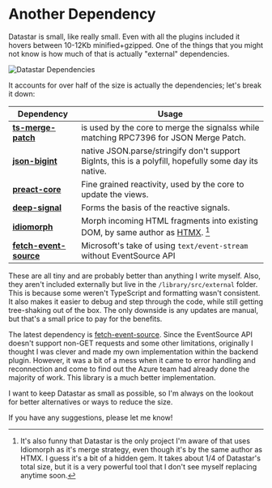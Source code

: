 # Another Dependency

Datastar is small, like really small. Even with all the plugins included it hovers between 10-12Kb minified+gzipped. One of the things that you might not know is how much of that is actually "external" dependencies.

![Datastar Dependencies](/static/images/essays/datastar_dependencies.png)

It accounts for over half of the size is actually the dependencies; let's break it down:

| Dependency                                                            | Usage                                                                                                 |
| --------------------------------------------------------------------- | ----------------------------------------------------------------------------------------------------- |
| **[ts-merge-patch](https://github.com/riagominota/ts-merge-patch)**   | is used by the core to merge the signalss while matching RPC7396 for JSON Merge Patch.                  |
| **[json-bigint](https://github.com/Ivan-Korolenko/json-with-bigint)** | native JSON.parse/stringify don't support BigInts, this is a polyfill, hopefully some day its native. |
| **[preact-core](https://github.com/preactjs/signals)**                | Fine grained reactivity, used by the core to update the views.                                        |
| **[deep-signal](https://github.com/EthanStandel/deepsignal)**         | Forms the basis of the reactive signals.                                                                |
| **[idiomorph](https://github.com/bigskysoftware/idiomorph)**          | Morph incoming HTML fragments into existing DOM, by same author as [HTMX](https://htmx.org/). [^1]    |
| **[fetch-event-source](https://github.com/Azure/fetch-event-source)** | Microsoft's take of using `text/event-stream` without EventSource API                                 |

These are all tiny and are probably better than anything I write myself. Also, they aren't included externally but live in the `/library/src/external` folder. This is because some weren't TypeScript and formatting wasn't consistent. It also makes it easier to debug and step through the code, while still getting tree-shaking out of the box. The only downside is any updates are manual, but that's a small price to pay for the benefits.

The latest dependency is [fetch-event-source](https://github.com/Azure/fetch-event-source). Since the EventSource API doesn't support non-GET requests and some other limitations, originally I thought I was clever and made my own implementation within the backend plugin. However, it was a bit of a mess when it came to error handling and reconnection and come to find out the Azure team had already done the majority of work. This library is a much better implementation.

I want to keep Datastar as small as possible, so I'm always on the lookout for better alternatives or ways to reduce the size.

If you have any suggestions, please let me know!

[^1]: It's also funny that Datastar is the only project I'm aware of that uses Idiomorph as it's merge strategy, even though it's by the same author as HTMX. I guess it's a bit of a hidden gem. It takes about 1/4 of Datastar's total size, but it is a very powerful tool that I don't see myself replacing anytime soon.
